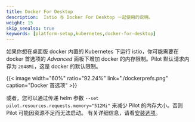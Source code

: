 ```yaml
---
title: Docker For Desktop
description:  Istio 与 Docker For Desktop 一起使用的说明。
weight: 15
skip_seealso: true
keywords: [platform-setup,kubernetes,docker-for-desktop]
---
```


如果你想在桌面版 docker 内置的 Kubernetes 下运行 istio，你可能需要在 docker 首选项的 *Advanced* 面板下增加 docker 的内存限制。Pilot 默认请求内存为 `2048Mi`，这是 docker 的默认限制。

{{< image width="60%" ratio="92.24%"
    link="./dockerprefs.png"
    caption="Docker 首选项"
    >}}

或者，您可以通过传递 helm 参数 `--set pilot.resources.requests.memory="512Mi"` 来减少 Pilot 的内存大小。否则 Pilot 可能因资源不足而无法启动。
有关详细信息，请看[安装选项](https://istio.io/docs/reference/config/installation-options)。
